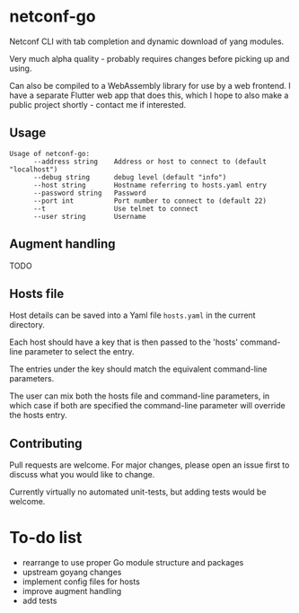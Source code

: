 # netconf-go
Netconf CLI with tab completion and dynamic download of yang modules.

Very much alpha quality - probably requires changes before picking up and using.

Can also be compiled to a WebAssembly library for use by a web frontend. 
I have a separate Flutter web app that does this, which I hope to also make a public project shortly - contact me if interested.

## Usage

```
Usage of netconf-go:
      --address string    Address or host to connect to (default "localhost")
      --debug string      debug level (default "info")
      --host string       Hostname referring to hosts.yaml entry
      --password string   Password
      --port int          Port number to connect to (default 22)
      --t                 Use telnet to connect
      --user string       Username
```

## Augment handling

TODO

## Hosts file

Host details can be saved into a Yaml file `hosts.yaml` in the current directory.

Each host should have a key that is then passed to the 'hosts' command-line parameter to select the entry.

The entries under the key should match the equivalent command-line parameters.

The user can mix both the hosts file and command-line parameters, in which case 
if both are specified the command-line parameter will override the hosts entry.

## Contributing
Pull requests are welcome. For major changes, please open an issue first to discuss what you would like to change.

Currently virtually no automated unit-tests, but adding tests would be welcome.

# To-do list

- rearrange to use proper Go module structure and packages
- upstream goyang changes
- implement config files for hosts
- improve augment handling
- add tests